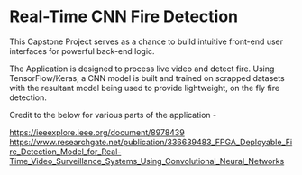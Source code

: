 # Real-Time CNN Fire Detection 
This Capstone Project serves as a chance to build intuitive front-end user interfaces for powerful back-end logic. 

The Application is designed to process live video and detect fire. Using TensorFlow/Keras, a CNN model is built and trained on scrapped datasets with the resultant model being used to provide lightweight, on the fly fire detection.





Credit to the below for various parts of the application - 

https://ieeexplore.ieee.org/document/8978439
https://www.researchgate.net/publication/336639483_FPGA_Deployable_Fire_Detection_Model_for_Real-Time_Video_Surveillance_Systems_Using_Convolutional_Neural_Networks